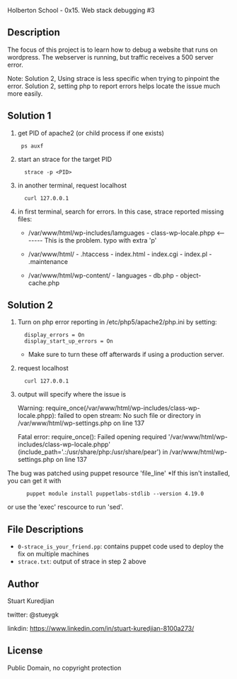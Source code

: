 Holberton School - 0x15. Web stack debugging #3
## Description

The focus of this project is to learn how to debug a website that runs on wordpress. The webserver is running, but traffic receives a 500 server error.


Note: Solution 2, Using strace is less specific when trying to pinpoint the error. Solution 2, setting php to report errors helps locate the issue much more easily.


## Solution 1
1. get PID of apache2 (or child process if one exists)
   
		ps auxf

2. start an strace for the target PID

   		 strace -p <PID>

3. in another terminal, request localhost

         curl 127.0.0.1


4.  in first terminal, search for errors. In this case, strace reported missing files:


 	* /var/www/html/wp-includes/lamguages
           - class-wp-locale.phpp <------- This is the problem. typo with extra 'p'

	*  /var/www/html/
		   - .htaccess
		   - index.html
		   - index.cgi
		   - index.pl
		   - .maintenance

     * /var/www/html/wp-content/
	        - languages
			- db.php
			- object-cache.php

## Solution 2
1. Turn on php error reporting in /etc/php5/apache2/php.ini by setting:

   		 display_errors = On
		 display_start_up_errors = On

	* Make sure to turn these off afterwards if using a production server.


3. request localhost

		 curl 127.0.0.1

4. output will specify where the issue is

      Warning:  require_once(/var/www/html/wp-includes/class-wp-locale.phpp): failed to open stream: No such file or directory in /var/www/html/wp-settings.php on line 137

   	  Fatal error:  require_once(): Failed opening required '/var/www/html/wp-includes/class-wp-locale.phpp' (include_path='.:/usr/share/php:/usr/share/pear') in /var/www/html/wp-settings.php on line 137
   		 

The bug was patched using puppet resource 'file_line' *If this isn't installed, you can get it with

          puppet module install puppetlabs-stdlib --version 4.19.0

or use the 'exec' rescource to run 'sed'.


## File Descriptions
- `0-strace_is_your_friend.pp`: contains puppet code used to deploy the fix on multiple machines
- `strace.txt`: output of strace in step 2 above

## Author
Stuart Kuredjian

twitter: @stueygk

linkdin: https://www.linkedin.com/in/stuart-kuredjian-8100a273/

## License
Public Domain, no copyright protection